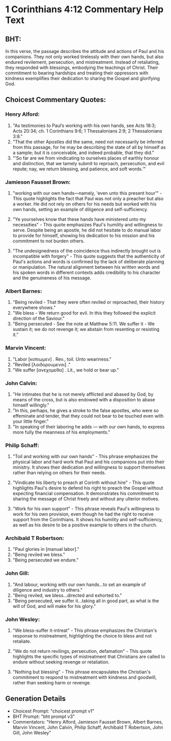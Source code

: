 # 1 Corinthians 4:12 Commentary Help Text

## BHT:
In this verse, the passage describes the attitude and actions of Paul and his companions. They not only worked tirelessly with their own hands, but also endured revilement, persecution, and mistreatment. Instead of retaliating, they responded with blessings, embodying the teachings of Christ. Their commitment to bearing hardships and treating their oppressors with kindness exemplifies their dedication to sharing the Gospel and glorifying God.

## Choicest Commentary Quotes:
### Henry Alford:
1. "As testimonies to Paul’s working with his own hands, see Acts 18:3; Acts 20:34; ch. 1 Corinthians 9:6; 1 Thessalonians 2:9; 2 Thessalonians 3:8." 
2. "That the other Apostles did the same, need not necessarily be inferred from this passage, for he may be describing the state of all by himself as a sample; but it is conceivable, and indeed probable, that they did."
3. "‘So far are we from vindicating to ourselves places of earthly honour and distinction, that we tamely submit to reproach, persecution, and evil repute; nay, we return blessing, and patience, and soft words.’"

### Jamieson Fausset Brown:
1. "working with our own hands—namely, 'even unto this present hour'" - This quote highlights the fact that Paul was not only a preacher but also a worker. He did not rely on others for his needs but worked with his own hands, setting an example of diligence and self-sufficiency.

2. "Ye yourselves know that these hands have ministered unto my necessities" - This quote emphasizes Paul's humility and willingness to serve. Despite being an apostle, he did not hesitate to do manual labor to provide for himself, showing his dedication to his mission and his commitment to not burden others.

3. "The undesignedness of the coincidence thus indirectly brought out is incompatible with forgery" - This quote suggests that the authenticity of Paul's actions and words is confirmed by the lack of deliberate planning or manipulation. The natural alignment between his written words and his spoken words in different contexts adds credibility to his character and the genuineness of his message.

### Albert Barnes:
1. "Being reviled - That they were often reviled or reproached, their history everywhere shows."
2. "We bless - We return good for evil. In this they followed the explicit direction of the Saviour."
3. "Being persecuted - See the note at Matthew 5:11. We suffer it - We sustain it; we do not revenge it; we abstain from resenting or resisting it."

### Marvin Vincent:
1. "Labor [κοπιωμεν] . Rev., toil. Unto weariness."
2. "Reviled [λοιδορουμενοι] ."
3. "We suffer [ανεχομεθα] . Lit., we hold or bear up."

### John Calvin:
1. "He intimates that he is not merely afflicted and abased by God, by means of the cross, but is also endowed with a disposition to abase himself willingly."
2. "In this, perhaps, he gives a stroke to the false apostles, who were so effeminate and tender, that they could not bear to be touched even with your little finger."
3. "In speaking of their laboring he adds — with our own hands, to express more fully the meanness of his employments."

### Philip Schaff:
1. "Toil and working with our own hands" - This phrase emphasizes the physical labor and hard work that Paul and his companions put into their ministry. It shows their dedication and willingness to support themselves rather than relying on others for their needs.

2. "Vindicate his liberty to preach at Corinth without hire" - This quote highlights Paul's desire to defend his right to preach the Gospel without expecting financial compensation. It demonstrates his commitment to sharing the message of Christ freely and without any ulterior motives.

3. "Work for his own support" - This phrase reveals Paul's willingness to work for his own provision, even though he had the right to receive support from the Corinthians. It shows his humility and self-sufficiency, as well as his desire to be a positive example to others in the church.

### Archibald T Robertson:
1. "Paul glories in [manual labor]." 
2. "Being reviled we bless."
3. "Being persecuted we endure."

### John Gill:
1. "And labour, working with our own hands...to set an example of diligence and industry to others."
2. "Being reviled, we bless...directed and exhorted to."
3. "Being persecuted, we suffer it...taking all in good part, as what is the will of God, and will make for his glory."

### John Wesley:
1. "We bless-suffer it-intreat" - This phrase emphasizes the Christian's response to mistreatment, highlighting the choice to bless and not retaliate. 

2. "We do not return revilings, persecution, defamation" - This quote highlights the specific types of mistreatment that Christians are called to endure without seeking revenge or retaliation. 

3. "Nothing but blessing" - This phrase encapsulates the Christian's commitment to respond to mistreatment with kindness and goodwill, rather than seeking harm or revenge.


## Generation Details
- Choicest Prompt: "choicest prompt v1"
- BHT Prompt: "bht prompt v3"
- Commentators: "Henry Alford, Jamieson Fausset Brown, Albert Barnes, Marvin Vincent, John Calvin, Philip Schaff, Archibald T Robertson, John Gill, John Wesley"
